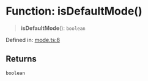 # Function: isDefaultMode()

> **isDefaultMode**(): `boolean`

Defined in: [mode.ts:8](https://github.com/vernak2539/figma-plugin-helpers/blob/main/src/mode.ts#L8)

## Returns

`boolean`
